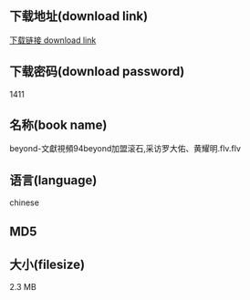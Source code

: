 ## 下载地址(download link)
[下载链接 download link](https://voluble-croquembouche-d321dc.netlify.app/?s=beyond-%E6%96%87%E7%8D%BB%E8%A6%96%E9%A0%BB94beyond%E5%8A%A0%E7%9B%9F%E6%BB%9A%E7%9F%B3%2C%E9%87%87%E8%AE%BF%E7%BD%97%E5%A4%A7%E4%BD%91%E3%80%81%E9%BB%84%E8%80%80%E6%98%8E.flv)

## 下载密码(download password)
1411

## 名称(book name)
beyond-文獻視頻94beyond加盟滚石,采访罗大佑、黄耀明.flv.flv

## 语言(language)
chinese

## MD5


## 大小(filesize)
2.3 MB
